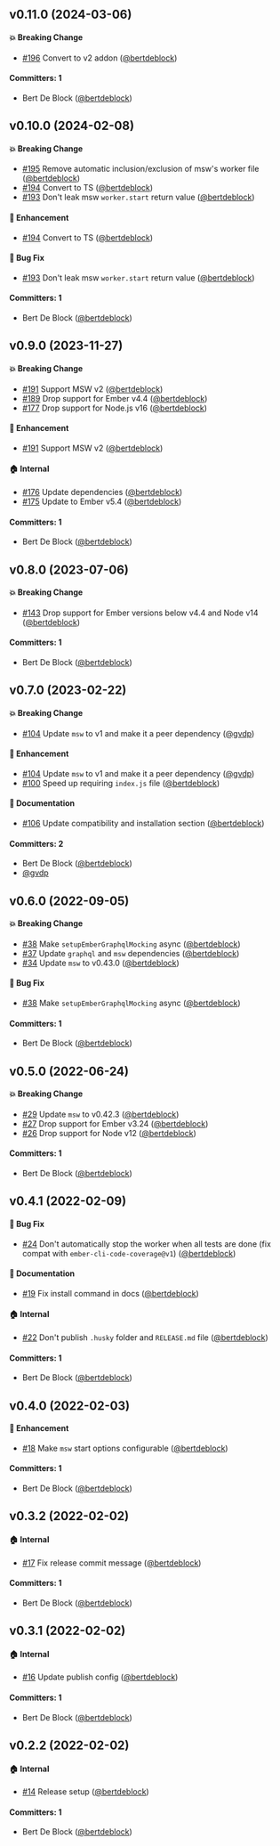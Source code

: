 
## v0.11.0 (2024-03-06)

#### :boom: Breaking Change
* [#196](https://github.com/Bagaar/ember-graphql-mocking/pull/196) Convert to v2 addon ([@bertdeblock](https://github.com/bertdeblock))

#### Committers: 1
- Bert De Block ([@bertdeblock](https://github.com/bertdeblock))

## v0.10.0 (2024-02-08)

#### :boom: Breaking Change
* [#195](https://github.com/bagaar/ember-graphql-mocking/pull/195) Remove automatic inclusion/exclusion of msw's worker file ([@bertdeblock](https://github.com/bertdeblock))
* [#194](https://github.com/bagaar/ember-graphql-mocking/pull/194) Convert to TS ([@bertdeblock](https://github.com/bertdeblock))
* [#193](https://github.com/bagaar/ember-graphql-mocking/pull/193) Don't leak msw `worker.start` return value ([@bertdeblock](https://github.com/bertdeblock))

#### :rocket: Enhancement
* [#194](https://github.com/bagaar/ember-graphql-mocking/pull/194) Convert to TS ([@bertdeblock](https://github.com/bertdeblock))

#### :bug: Bug Fix
* [#193](https://github.com/bagaar/ember-graphql-mocking/pull/193) Don't leak msw `worker.start` return value ([@bertdeblock](https://github.com/bertdeblock))

#### Committers: 1
- Bert De Block ([@bertdeblock](https://github.com/bertdeblock))

## v0.9.0 (2023-11-27)

#### :boom: Breaking Change
* [#191](https://github.com/bagaar/ember-graphql-mocking/pull/191) Support MSW v2 ([@bertdeblock](https://github.com/bertdeblock))
* [#189](https://github.com/bagaar/ember-graphql-mocking/pull/189) Drop support for Ember v4.4 ([@bertdeblock](https://github.com/bertdeblock))
* [#177](https://github.com/bagaar/ember-graphql-mocking/pull/177) Drop support for Node.js v16 ([@bertdeblock](https://github.com/bertdeblock))

#### :rocket: Enhancement
* [#191](https://github.com/bagaar/ember-graphql-mocking/pull/191) Support MSW v2 ([@bertdeblock](https://github.com/bertdeblock))

#### :house: Internal
* [#176](https://github.com/bagaar/ember-graphql-mocking/pull/176) Update dependencies ([@bertdeblock](https://github.com/bertdeblock))
* [#175](https://github.com/bagaar/ember-graphql-mocking/pull/175) Update to Ember v5.4 ([@bertdeblock](https://github.com/bertdeblock))

#### Committers: 1
- Bert De Block ([@bertdeblock](https://github.com/bertdeblock))

## v0.8.0 (2023-07-06)

#### :boom: Breaking Change
* [#143](https://github.com/bagaar/ember-graphql-mocking/pull/143) Drop support for Ember versions below v4.4 and Node v14 ([@bertdeblock](https://github.com/bertdeblock))

#### Committers: 1
- Bert De Block ([@bertdeblock](https://github.com/bertdeblock))

## v0.7.0 (2023-02-22)

#### :boom: Breaking Change
* [#104](https://github.com/bagaar/ember-graphql-mocking/pull/104) Update `msw` to v1 and make it a peer dependency ([@gvdp](https://github.com/gvdp))

#### :rocket: Enhancement
* [#104](https://github.com/bagaar/ember-graphql-mocking/pull/104) Update `msw` to v1 and make it a peer dependency ([@gvdp](https://github.com/gvdp))
* [#100](https://github.com/bagaar/ember-graphql-mocking/pull/100) Speed up requiring `index.js` file ([@bertdeblock](https://github.com/bertdeblock))

#### :memo: Documentation
* [#106](https://github.com/bagaar/ember-graphql-mocking/pull/106) Update compatibility and installation section ([@bertdeblock](https://github.com/bertdeblock))

#### Committers: 2
- Bert De Block ([@bertdeblock](https://github.com/bertdeblock))
- [@gvdp](https://github.com/gvdp)

## v0.6.0 (2022-09-05)

#### :boom: Breaking Change
* [#38](https://github.com/bagaar/ember-graphql-mocking/pull/38) Make `setupEmberGraphqlMocking` async ([@bertdeblock](https://github.com/bertdeblock))
* [#37](https://github.com/bagaar/ember-graphql-mocking/pull/37) Update `graphql` and `msw` dependencies ([@bertdeblock](https://github.com/bertdeblock))
* [#34](https://github.com/bagaar/ember-graphql-mocking/pull/34) Update `msw` to v0.43.0 ([@bertdeblock](https://github.com/bertdeblock))

#### :bug: Bug Fix
* [#38](https://github.com/bagaar/ember-graphql-mocking/pull/38) Make `setupEmberGraphqlMocking` async ([@bertdeblock](https://github.com/bertdeblock))

#### Committers: 1
- Bert De Block ([@bertdeblock](https://github.com/bertdeblock))

## v0.5.0 (2022-06-24)

#### :boom: Breaking Change
* [#29](https://github.com/bagaar/ember-graphql-mocking/pull/29) Update `msw` to v0.42.3 ([@bertdeblock](https://github.com/bertdeblock))
* [#27](https://github.com/bagaar/ember-graphql-mocking/pull/27) Drop support for Ember v3.24 ([@bertdeblock](https://github.com/bertdeblock))
* [#26](https://github.com/bagaar/ember-graphql-mocking/pull/26) Drop support for Node v12 ([@bertdeblock](https://github.com/bertdeblock))

#### Committers: 1
- Bert De Block ([@bertdeblock](https://github.com/bertdeblock))

## v0.4.1 (2022-02-09)

#### :bug: Bug Fix
* [#24](https://github.com/bagaar/ember-graphql-mocking/pull/24) Don't automatically stop the worker when all tests are done (fix compat with `ember-cli-code-coverage@v1`) ([@bertdeblock](https://github.com/bertdeblock))

#### :memo: Documentation
* [#19](https://github.com/bagaar/ember-graphql-mocking/pull/19) Fix install command in docs ([@bertdeblock](https://github.com/bertdeblock))

#### :house: Internal
* [#22](https://github.com/bagaar/ember-graphql-mocking/pull/22) Don't publish `.husky` folder and `RELEASE.md` file ([@bertdeblock](https://github.com/bertdeblock))

#### Committers: 1
- Bert De Block ([@bertdeblock](https://github.com/bertdeblock))

## v0.4.0 (2022-02-03)

#### :rocket: Enhancement
* [#18](https://github.com/bagaar/ember-graphql-mocking/pull/18) Make `msw` start options configurable ([@bertdeblock](https://github.com/bertdeblock))

#### Committers: 1
- Bert De Block ([@bertdeblock](https://github.com/bertdeblock))

## v0.3.2 (2022-02-02)

#### :house: Internal
* [#17](https://github.com/bagaar/ember-graphql-mocking/pull/17) Fix release commit message ([@bertdeblock](https://github.com/bertdeblock))

#### Committers: 1
- Bert De Block ([@bertdeblock](https://github.com/bertdeblock))


## v0.3.1 (2022-02-02)

#### :house: Internal
* [#16](https://github.com/bagaar/ember-graphql-mocking/pull/16) Update publish config ([@bertdeblock](https://github.com/bertdeblock))

#### Committers: 1
- Bert De Block ([@bertdeblock](https://github.com/bertdeblock))


## v0.2.2 (2022-02-02)

#### :house: Internal
* [#14](https://github.com/bagaar/ember-graphql-mocking/pull/14) Release setup ([@bertdeblock](https://github.com/bertdeblock))

#### Committers: 1
- Bert De Block ([@bertdeblock](https://github.com/bertdeblock))
